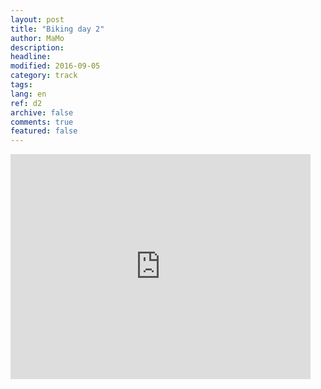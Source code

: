 ```yaml
---
layout: post
title: "Biking day 2"
author: MaMo
description: 
headline: 
modified: 2016-09-05
category: track
tags: 
lang: en
ref: d2
archive: false
comments: true
featured: false
---
```

<iframe width="480" height="360" src="http://track-kit.net/maps_s3/?v=embed&track=229803.gpx" frameborder="0" allowfullscreen></iframe>




